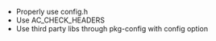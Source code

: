 
* Properly use config.h
* Use AC_CHECK_HEADERS
* Use third party libs through pkg-config with config option

